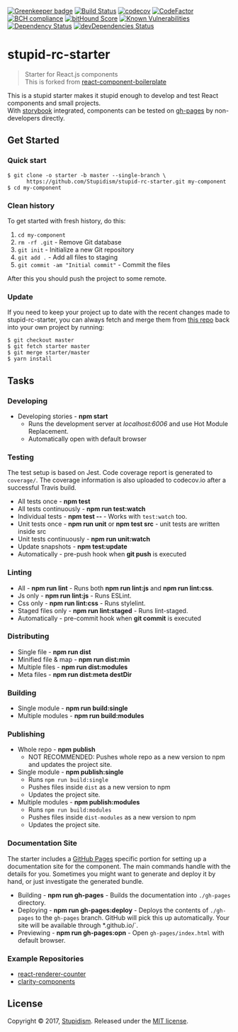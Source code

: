 [![Greenkeeper badge](https://badges.greenkeeper.io/stupidism/stupid-rc-starter.svg)](https://greenkeeper.io/) 
[![Build Status](https://travis-ci.org/Stupidism/stupid-rc-starter.svg?branch=master)](https://travis-ci.org/Stupidism/stupid-rc-starter) 
[![codecov](https://codecov.io/gh/Stupidism/stupid-rc-starter/branch/master/graph/badge.svg)](https://codecov.io/gh/Stupidism/stupid-rc-starter) 
[![CodeFactor](https://www.codefactor.io/repository/github/storybooks/storybook/badge)](https://www.codefactor.io/repository/github/Stupidism/stupid-rc-starter)
[![BCH compliance](https://bettercodehub.com/edge/badge/Stupidism/stupid-rc-starter?branch=master)](https://bettercodehub.com/)
[![bitHound Score](https://www.bithound.io/github/Stupidism/stupid-rc-starter/badges/score.svg)](https://www.bithound.io/github/Stupidism/stupid-rc-starter) 
[![Known Vulnerabilities](https://snyk.io/test/github/stupidism/stupid-rc-starter/badge.svg)](https://snyk.io/test/github/stupidism/stupid-rc-starter)
[![Dependency Status](https://david-dm.org/Stupidism/stupid-rc-starter.svg)](https://david-dm.org/Stupidism/stupid-rc-starter) 
[![devDependencies Status](https://david-dm.org/Stupidism/stupid-rc-starter/dev-status.svg)](https://david-dm.org/Stupidism/stupid-rc-starter?type=dev)

# stupid-rc-starter 
> Starter for React.js components  
> This is forked from [react-component-boilerplate](https://github.com/survivejs/react-component-boilerplate)

This is a stupid starter makes it stupid enough to develop and test React components and small projects.  
With [storybook](https://github.com/storybooks/storybook) integrated, components can be tested on [gh-pages](https://stupidism.github.io/stupid-rc-starter) by non-developers directly.

## Get Started

### Quick start
```
$ git clone -o starter -b master --single-branch \
      https://github.com/Stupidism/stupid-rc-starter.git my-component
$ cd my-component
```

### Clean history
To get started with fresh history, do this:

1. `cd my-component`
2. `rm -rf .git` - Remove Git database
3. `git init` - Initialize a new Git repository
4. `git add .` - Add all files to staging
5. `git commit -am "Initial commit"` - Commit the files

After this you should push the project to some remote.

### Update

If you need to keep your project up to date with the recent changes made to stupid-rc-starter,
you can always fetch and merge them from [this repo](https://github.com/Stupidism/stupid-rc-starter)
back into your own project by running:

```shell
$ git checkout master
$ git fetch starter master
$ git merge starter/master
$ yarn install
```

## Tasks
### Developing
* Developing stories - **npm start**
  - Runs the development server at *localhost:6006* and use Hot Module Replacement.
  - Automatically open with default browser
  
### Testing

The test setup is based on Jest. Code coverage report is generated to `coverage/`. The coverage information is also uploaded to codecov.io after a successful Travis build.

* All tests once - **npm test**
* All tests continuously - **npm run test:watch**
* Individual tests - **npm test -- <pattern>** - Works with `test:watch` too.
* Unit tests once - **npm run unit** or **npm test src** - unit tests are written inside src
* Unit tests continuously - **npm run unit:watch**
* Update snapshots - **npm test:update**
* Automatically - pre-push hook when **git push** is executed

### Linting
* All - **npm run lint** - Runs both **npm run lint:js** and **npm run lint:css**.
* Js only - **npm run lint:js** - Runs ESLint.
* Css only - **npm run lint:css** - Runs stylelint.
* Staged files only - **npm run lint:staged** - Runs lint-staged.
* Automatically - pre-commit hook when **git commit** is executed

### Distributing
* Single file - **npm run dist**
* Minified file & map - **npm run dist:min**
* Multiple files - **npm run dist:modules**
* Meta files - **npm run dist:meta destDir**

### Building
* Single module - **npm run build:single**
* Multiple modules - **npm run build:modules**

### Publishing
* Whole repo - **npm publish**
  - NOT RECOMMENDED: Pushes whole repo as a new version to npm and updates the project site.
* Single module - **npm publish:single**
  - Runs `npm run build:single`
  - Pushes files inside `dist` as a new version to npm 
  - Updates the project site.
* Multiple modules - **npm publish:modules**
  - Runs `npm run build:modules`
  - Pushes files inside `dist-modules` as a new version to npm
  - Updates the project site.

### Documentation Site

The starter includes a [GitHub Pages](https://pages.github.com/) specific portion for setting up a documentation site for the component. The main commands handle with the details for you. Sometimes you might want to generate and deploy it by hand, or just investigate the generated bundle.

* Building - **npm run gh-pages** - Builds the documentation into `./gh-pages` directory.
* Deploying - **npm run gh-pages:deploy** - Deploys the contents of `./gh-pages` to the `gh-pages` branch. GitHub will pick this up automatically. Your site will be available through *<user name>.github.io/<project name>`.
* Previewing - **npm run gh-pages:opn** - Open `gh-pages/index.html` with default browser.

### Example Repositories
- [react-renderer-counter](https://github.com/stupidism/stupid-rc-starter)
- [clarity-components](https://github.com/ClarityMovement/clarity-components)

## License

Copyright © 2017, [Stupidism](https://github.com/stupidism). Released under the [MIT license](../LICENSE).
